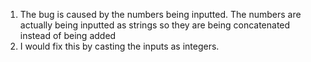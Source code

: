1. The bug is caused by the numbers being inputted. The numbers are actually
   being inputted as strings so they are being concatenated instead of being
   added
2. I would fix this by casting the inputs as integers.